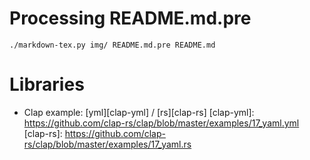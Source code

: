 # Processing README.md.pre
```
./markdown-tex.py img/ README.md.pre README.md
```

# Libraries
- Clap example: [yml][clap-yml] / [rs][clap-rs]
[clap-yml]: https://github.com/clap-rs/clap/blob/master/examples/17_yaml.yml
[clap-rs]: https://github.com/clap-rs/clap/blob/master/examples/17_yaml.rs
